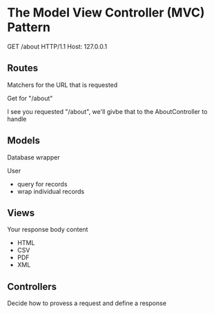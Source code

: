 # The Model View Controller (MVC) Pattern

GET /about HTTP/1.1
Host: 127.0.0.1

## Routes
Matchers for the URL that is requested

Get for "/about"

I see you requested "/about", we'll givbe that to the AboutController to handle

## Models
Database wrapper

User
* query for records
* wrap individual records

## Views
Your response body content
* HTML
* CSV
* PDF
* XML

## Controllers
Decide how to provess a request and define a response